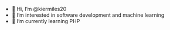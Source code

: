 - 👋 Hi, I’m @kiermiles20
- 👀 I’m interested in software development and machine learning
- 🌱 I’m currently learning PHP

<!---
kiermiles20/kiermiles20 is a ✨ special ✨ repository because its `README.md` (this file) appears on your GitHub profile.
You can click the Preview link to take a look at your changes.
--->
